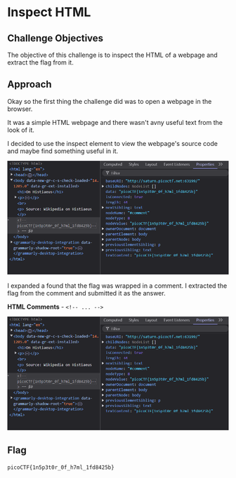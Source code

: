 # Inspect HTML

## Challenge Objectives

The objective of this challenge  is to inspect the HTML of a webpage and extract the flag from it.

## Approach

Okay so the first thing the challenge did was  to open a webpage in the browser. 

It was a simple HTML webpage and there wasn't avny useful text from the look of it.

I decided to use the inspect element to view  the webpage's source code and maybe find something useful in it.

![alt text](./Images/InspectHTML-1.png)

I expanded a found that the flag was wrapped in a comment. I extracted the flag from the comment and submitted it as the answer.

**HTML Comments** - `<!-- ... -->`

![alt text](./Images/InspectHTML-2.png)

## Flag

`picoCTF{1n5p3t0r_0f_h7ml_1fd8425b}`


